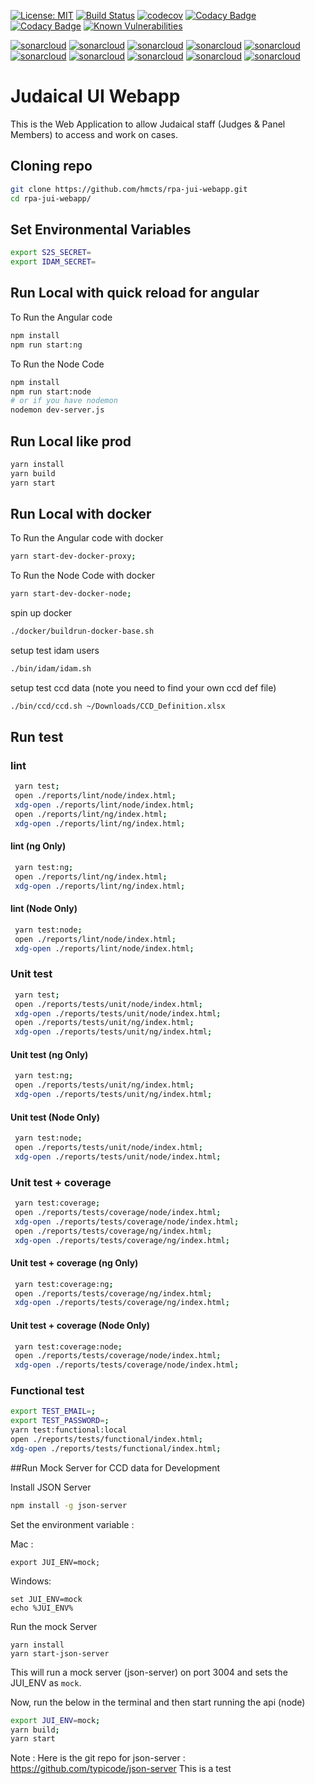 [![License: MIT](https://img.shields.io/badge/License-MIT-yellow.svg)](https://opensource.org/licenses/MIT)
[![Build Status](https://travis-ci.org/hmcts/rpa-jui-webapp.svg?branch=master)](https://travis-ci.org/hmcts/rpa-jui-webapp)
[![codecov](https://codecov.io/gh/hmcts/rpa-jui-webapp/branch/master/graph/badge.svg)](https://codecov.io/gh/hmcts/rpa-jui-webapp)
[![Codacy Badge](https://api.codacy.com/project/badge/Grade/fbdfcfc51d514d7f8f405d5cb509cb5a)](https://www.codacy.com/app/HMCTS/rpa-jui-webapp)
[![Codacy Badge](https://api.codacy.com/project/badge/Coverage/fbdfcfc51d514d7f8f405d5cb509cb5a)](https://www.codacy.com/app/HMCTS/rpa-jui-webapp)
[![Known Vulnerabilities](https://snyk.io/test/github/hmcts/rpa-jui-webapp/badge.svg)](https://snyk.io/test/github/hmcts/rpa-jui-webapp)

[![sonarcloud](https://sonarcloud.io/api/project_badges/measure?project=rpa-jui-webapp&metric=bugs)](https://sonarcloud.io/dashboard?id=rpa-jui-webapp)
[![sonarcloud](https://sonarcloud.io/api/project_badges/measure?project=rpa-jui-webapp&metric=coverage)](https://sonarcloud.io/dashboard?id=rpa-jui-webapp)
[![sonarcloud](https://sonarcloud.io/api/project_badges/measure?project=rpa-jui-webapp&metric=duplicated_lines_density)](https://sonarcloud.io/dashboard?id=rpa-jui-webapp)
[![sonarcloud](https://sonarcloud.io/api/project_badges/measure?project=rpa-jui-webapp&metric=ncloc)](https://sonarcloud.io/dashboard?id=rpa-jui-webapp)
[![sonarcloud](https://sonarcloud.io/api/project_badges/measure?project=rpa-jui-webapp&metric=sqale_rating)](https://sonarcloud.io/dashboard?id=rpa-jui-webapp)
[![sonarcloud](https://sonarcloud.io/api/project_badges/measure?project=rpa-jui-webapp&metric=alert_status)](https://sonarcloud.io/dashboard?id=rpa-jui-webapp)
[![sonarcloud](https://sonarcloud.io/api/project_badges/measure?project=rpa-jui-webapp&metric=reliability_rating)](https://sonarcloud.io/dashboard?id=rpa-jui-webapp)
[![sonarcloud](https://sonarcloud.io/api/project_badges/measure?project=rpa-jui-webapp&metric=security_rating)](https://sonarcloud.io/dashboard?id=rpa-jui-webapp)
[![sonarcloud](https://sonarcloud.io/api/project_badges/measure?project=rpa-jui-webapp&metric=sqale_index)](https://sonarcloud.io/dashboard?id=rpa-jui-webapp)
[![sonarcloud](https://sonarcloud.io/api/project_badges/measure?project=rpa-jui-webapp&metric=vulnerabilities)](https://sonarcloud.io/dashboard?id=rpa-jui-webapp)


# Judaical UI Webapp
This is the Web Application to allow Judaical staff (Judges & Panel Members) to access and work on cases.

## Cloning repo
```bash
git clone https://github.com/hmcts/rpa-jui-webapp.git
cd rpa-jui-webapp/
```


## Set Environmental Variables
```bash
export S2S_SECRET=
export IDAM_SECRET=
```

## Run Local with quick reload for angular
To Run the Angular code
```bash
npm install
npm run start:ng
```
To Run the Node Code
```bash
npm install
npm run start:node
# or if you have nodemon
nodemon dev-server.js
```

## Run Local like prod
```bash
yarn install
yarn build
yarn start
```

## Run Local with docker
To Run the Angular code with docker
```bash
yarn start-dev-docker-proxy;
```
To Run the Node Code with docker
```bash
yarn start-dev-docker-node;
```
spin up docker
```bash
./docker/buildrun-docker-base.sh
```
setup test idam users
```bash
./bin/idam/idam.sh
```
setup test ccd data (note you need to find your own ccd def file)
```bash
./bin/ccd/ccd.sh ~/Downloads/CCD_Definition.xlsx
```

## Run test
### lint
```bash
 yarn test;
 open ./reports/lint/node/index.html;
 xdg-open ./reports/lint/node/index.html;
 open ./reports/lint/ng/index.html;
 xdg-open ./reports/lint/ng/index.html;
```
#### lint (ng Only)
```bash
 yarn test:ng;
 open ./reports/lint/ng/index.html;
 xdg-open ./reports/lint/ng/index.html;
```
#### lint (Node Only)
```bash
 yarn test:node;
 open ./reports/lint/node/index.html;
 xdg-open ./reports/lint/node/index.html;
```
### Unit test
```bash
 yarn test;
 open ./reports/tests/unit/node/index.html;
 xdg-open ./reports/tests/unit/node/index.html;
 open ./reports/tests/unit/ng/index.html;
 xdg-open ./reports/tests/unit/ng/index.html;
```
#### Unit test (ng Only)
```bash
 yarn test:ng;
 open ./reports/tests/unit/ng/index.html;
 xdg-open ./reports/tests/unit/ng/index.html;
```
#### Unit test (Node Only)
```bash
 yarn test:node;
 open ./reports/tests/unit/node/index.html;
 xdg-open ./reports/tests/unit/node/index.html;
```
### Unit test + coverage
```bash
 yarn test:coverage;
 open ./reports/tests/coverage/node/index.html;
 xdg-open ./reports/tests/coverage/node/index.html;
 open ./reports/tests/coverage/ng/index.html;
 xdg-open ./reports/tests/coverage/ng/index.html;
```
#### Unit test + coverage (ng Only)
```bash
 yarn test:coverage:ng;
 open ./reports/tests/coverage/ng/index.html;
 xdg-open ./reports/tests/coverage/ng/index.html;
```
#### Unit test + coverage (Node Only)
```bash
 yarn test:coverage:node;
 open ./reports/tests/coverage/node/index.html;
 xdg-open ./reports/tests/coverage/node/index.html;
```
### Functional test
```bash
export TEST_EMAIL=;
export TEST_PASSWORD=;
yarn test:functional:local 
open ./reports/tests/functional/index.html;
xdg-open ./reports/tests/functional/index.html;
```


##Run Mock Server for CCD data for Development

Install JSON Server


```bash
npm install -g json-server
```

Set the environment variable :

Mac :
 ```
 export JUI_ENV=mock;
 ```
 Windows: 
 
 ```
 set JUI_ENV=mock
 echo %JUI_ENV%
 ```
 

Run the mock Server

```
yarn install
yarn start-json-server
```
This will run a mock server (json-server) on port 3004 and sets the JUI_ENV as ```mock```.

Now, run the below in the terminal and then start running the api (node)
 ```bash
export JUI_ENV=mock; 
yarn build; 
yarn start
```

Note : Here is the git repo for json-server : https://github.com/typicode/json-server
This is a test

